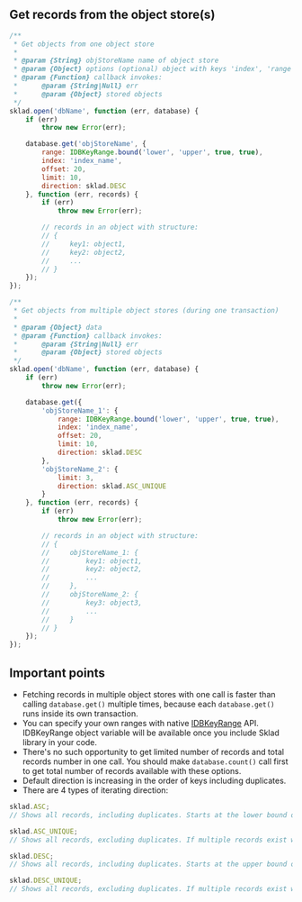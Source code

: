 ## Get records from the object store(s)
```javascript
/**
 * Get objects from one object store
 *
 * @param {String} objStoreName name of object store
 * @param {Object} options (optional) object with keys 'index', 'range', 'offset', 'limit' and 'direction'
 * @param {Function} callback invokes:
 *      @param {String|Null} err
 *      @param {Object} stored objects
 */
sklad.open('dbName', function (err, database) {
    if (err)
        throw new Error(err);

    database.get('objStoreName', {
        range: IDBKeyRange.bound('lower', 'upper', true, true),
        index: 'index_name',
        offset: 20,
        limit: 10,
        direction: sklad.DESC
    }, function (err, records) {
        if (err)
            throw new Error(err);

        // records in an object with structure:
        // {
        //     key1: object1,
        //     key2: object2,
        //     ...
        // }
    });
});

/**
 * Get objects from multiple object stores (during one transaction)
 *
 * @param {Object} data
 * @param {Function} callback invokes:
 *      @param {String|Null} err
 *      @param {Object} stored objects
 */
sklad.open('dbName', function (err, database) {
    if (err)
        throw new Error(err);

    database.get({
        'objStoreName_1': {
            range: IDBKeyRange.bound('lower', 'upper', true, true),
            index: 'index_name',
            offset: 20,
            limit: 10,
            direction: sklad.DESC
        },
        'objStoreName_2': {
            limit: 3,
            direction: sklad.ASC_UNIQUE
        }
    }, function (err, records) {
        if (err)
            throw new Error(err);

        // records in an object with structure:
        // {
        //     objStoreName_1: {
        //         key1: object1,
        //         key2: object2,
        //         ...
        //     },
        //     objStoreName_2: {
        //         key3: object3,
        //         ...
        //     }
        // }
    });
});
```

## Important points
 * Fetching records in multiple object stores with one call is faster than calling ```database.get()``` multiple times, because each ```database.get()``` runs inside its own transaction.
 * You can specify your own ranges with native [IDBKeyRange](https://developer.mozilla.org/en-US/docs/IndexedDB/IDBKeyRange) API. IDBKeyRange object variable will be available once you include Sklad library in your code.
 * There's no such opportunity to get limited number of records and total records number in one call. You should make ```database.count()``` call first to get total number of records available with these options.
 * Default direction is increasing in the order of keys including duplicates.
 * There are 4 types of iterating direction:
 ```javascript
sklad.ASC;
// Shows all records, including duplicates. Starts at the lower bound of the key range and moves upwards (monotonically increasing in the order of keys).

sklad.ASC_UNIQUE;
// Shows all records, excluding duplicates. If multiple records exist with the same key, only the first one iterated is retrieved. Starts at the lower bound of the key range and moves upwards.

sklad.DESC;
// Shows all records, including duplicates. Starts at the upper bound of the key range and moves downwards (monotonically decreasing in the order of keys).

sklad.DESC_UNIQUE;
// Shows all records, excluding duplicates. If multiple records exist with the same key, only the first one iterated is retrieved. Starts at the upper bound of the key range and moves downwards.
```
